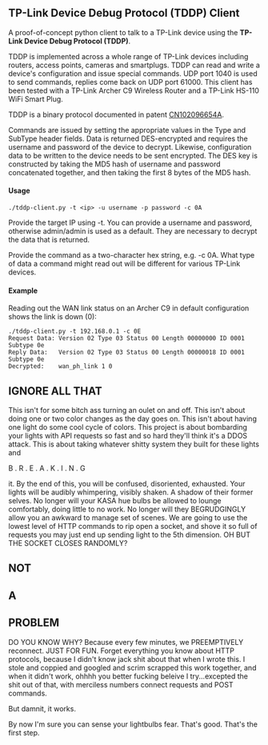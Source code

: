 ## TP-Link Device Debug Protocol (TDDP) Client ##

A proof-of-concept python client to talk to a TP-Link device using the **TP-Link Device Debug Protocol (TDDP)**.

TDDP is implemented across a whole range of TP-Link devices including routers, access points, cameras and smartplugs.
TDDP can read and write a device's configuration and issue special commands. UDP port 1040 is used to send commands, replies come back on UDP port 61000. This client has been tested with a TP-Link Archer C9 Wireless Router and a TP-Link HS-110 WiFi Smart Plug.

TDDP is a binary protocol documented in patent [CN102096654A](https://www.google.com/patents/CN102096654A?cl=en).

Commands are issued by setting the appropriate values in the Type and SubType header fields.
Data is returned DES-encrypted and requires the username and password of the device to decrypt. Likewise, configuration data to be written to the device needs to be sent encrypted. The DES key is constructed by taking the MD5 hash of username and password concatenated together, and then taking the first 8 bytes of the MD5 hash.

#### Usage ####

   `./tddp-client.py -t <ip> -u username -p password -c 0A`

Provide the target IP using -t. You can provide a username and password, otherwise admin/admin is used as a default. They are necessary to decrypt the data that is returned.

Provide the command as a two-character hex string, e.g. -c 0A. What type of data a command might read out will be different for various TP-Link devices.

#### Example ####
Reading out the WAN link status on an Archer C9 in default configuration shows the link is down (0):
   ```
   ./tddp-client.py -t 192.168.0.1 -c 0E
   Request Data: Version 02 Type 03 Status 00 Length 00000000 ID 0001 Subtype 0e
   Reply Data:   Version 02 Type 03 Status 00 Length 00000018 ID 0001 Subtype 0e
   Decrypted:    wan_ph_link 1 0
   ```


## IGNORE ALL THAT ##
This isn't for some bitch ass turning an oulet on and off.  This isn't about
doing one or two color changes as the day goes on.  This isn't about 
having one light do some cool cycle of colors.  This project is about bombarding 
your lights with API requests so fast and so hard they'll think it's a DDOS attack.
This is about taking whatever shitty system they built for these lights and

B . R . E . A . K . I . N . G 

it.  By the end of this, you will be confused, disoriented, exhausted. Your lights 
will be audibly whimpering, visibly shaken.  A shadow of their former selves.  No longer
will your KASA hue bulbs be allowed to lounge comfortably, doing little to no work.
No longer will they BEGRUDGINGLY allow you an awkward to manage set of scenes.  We are going
to use the lowest level of HTTP commands to rip open a socket, and shove it so full of requests
you may just end up sending light to the 5th dimension.  OH BUT THE SOCKET CLOSES RANDOMLY?

## NOT
## A
## PROBLEM  

DO YOU KNOW WHY? Because every few minutes, we PREEMPTIVELY reconnect.
JUST FOR FUN.  Forget everything you know about HTTP protocols, because
I didn't know jack shit about that when I wrote this.  I stole and coppied
and googled and scrim scrapped this work together, and when it didn't work, 
ohhhh you better fucking beleive I try...excepted the shit out of that, with merciless numbers
connect requests and POST commands.  

But damnit, it works.  

By now I'm sure you can sense your lightbulbs fear.  That's good.  That's the first step.

